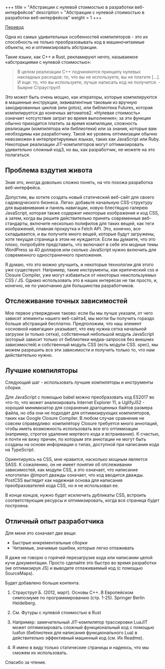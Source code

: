 +++
title = "Абстракции с нулевой стоимостью в разработки веб-интерфейсов"
description = "Абстракции с нулевой стоимостью в разработки веб-интерфейсов"
weight = 1
+++

[Перевод](https://deterministic.space/zero-cost-abstractions-in-web-fontend-dev.html)

Одна из самых удивительных особенностей компиляторов - это их способность не только преобразовывать код в машиночитаемые объекты, но и оптимизировать абстракции.

Такие языки, как C++ и Rust, рекламируют нечто, называемое «абстракциями с нулевой стоимостью»:

> В целом реализации C++ подчиняются принципу нулевых накладных расходов: то, что вы не используете, вы не платите […]. И еще: то, что вы используете, лучше написать код не получится. - Бьярне Страуструп1

Это может быть очень мощно, как итераторы, которые компилируются в машинные инструкции, эквивалентные таковым из вручную закодированных циклов (или gotos), или библиотека Futures, которая компилируется до конечных автоматов2. «Нулевая стоимость» означает «отсутствие затрат во время выполнения»; за эти функции обычно приходится платить за время компиляции, сложность реализации (компилятора или библиотеки) или за знания, которые вам необходимы как разработчику. Такой же уровень оптимизации обычно невозможен в интерпретируемых языках, таких как JavaScript или Ruby. Некоторые реализации JIT-компиляторов могут оптимизировать удивительно сложный код3, но вы, как разработчик, не можете на это полагаться.

## Проблема вздутия живота

Зная это, иногда довольно сложно понять, на что похожа разработка веб-интерфейса.

Допустим, вы хотите создать новый статический веб-сайт для своего садоводческого бизнеса. Легко: добавьте начальную CSS-структуру для выравнивания и панель навигации, новую блестящую галерею JavaScript, которая также содержит некоторые изображения и код CSS, а затем, когда вы решите действительно принять современные веб-стандарты, включите несколько полифилов для таких вещей, как теги изображений, плавная прокрутка и Fetch API. Это, конечно, все складывается, и вы получите много вещей, которые будут загружены, хотя текущая страница в этом не нуждается. Если вы думаете, что это плохо, попробуйте представить, что включают в себя эти модные темы WordPress за 40 долларов или сколько JavaScript нужно включить для современного одностраничного приложения.

Я думаю, что это можно улучшить, и некоторые технологии для этого уже существуют. Например, такие инструменты, как критический css и Closure Compiler, уже могут избавиться от некоторых неиспользуемых CSS / JS. Однако использовать это в наших интересах не так просто, и, конечно, не по умолчанию для большинства разработчиков.

## Отслеживание точных зависимостей

Мое первое утверждение таково: если бы мы лучше указали, от чего зависят элементы нашего веб-сайта4, мы могли бы получить гораздо больше абстракций бесплатно. Предположим, что наш элемент «основной навигации» указывает, что ему нужна сетка начальной загрузки (и только сетка), собственный небольшой модуль JavaScript (который зависит только от библиотеки медиа-запросов без внешних зависимостей) и собственный модуль CSS (есть модули CSS. spec), мы можем разрешить все эти зависимости и получить только то, что нам действительно нужно.

## Лучшие компиляторы

Следующий шаг - использовать лучшие компиляторы и инструменты сборки.

Для JavaScript с помощью babel можно преобразовать код ES2017 во что-то, что может анализировать Internet Explorer 11, а UglifyJS2 - хороший минимизатор для сохранения драгоценных байтов размера файла, но оба они не подходят для оптимизирующих компиляторов, таких как Google Closure Compiler. В любом случае сравнение не совсем справедливо: компилятору Closure требуется много аннотаций, чтобы иметь возможность использовать все его оптимизации (например, строгое удаление мертвого кода и встраивание). К счастью, я почти не вижу причин, по которым эти аннотации не могут быть созданы на основе информации о типах, доступной при написании кода на TypeScript.

Ориентируясь на CSS, мне нравится, насколько мощным является SASS. К сожалению, он не имеет понятия об отслеживании зависимостей, как модули CSS, а это означает, что написание «логотипа» @import дважды означает, что код вводится дважды. PostCSS выглядит как надежная основа для написания преобразователей кода CSS, но я не использовал ее.

В конце концов, нужно будет исключить дубликаты CSS, встроить соответствующие ресурсы и оптимизировать, когда вся страница будет построена.

## Отличный опыт разработчика

Для меня это означает две вещи:

- Быстрые инкрементальные сборки
- Читаемые, значимые ошибки, которые легко отлаживать

Я даже не говорю о горячей перезагрузке кода или написании целой кучи документации. Просто сделайте это быстро во время разработки (не оптимизируя JS) и выводите отлаживаемый код (с помощью SourceMaps).

Будет добавлено больше контента.

1. Страуструп Б. (2012, март). Основы C++. В Европейском симпозиуме по программированию (стр. 1-25). Springer Berlin Heidelberg.

2. См. Футуры с нулевой стоимостью в Rust

3. Например: замечательный JIT-компилятор трассировки LuaJIT может оптимизировать сложный функциональный код с помощью luafun (библиотеки для написания функционального Lua) в действительно эффективный машинный код (см. Их Readme).

4. Я имею в виду только статические страницы и надеюсь, что мы сможем их использовать.

Спасибо за чтение.
